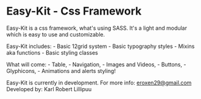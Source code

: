 # Easy-Kit - Css Framework

Easy-Kit is a css framework, what's using SASS. It's a light and modular which is easy to use and customizable.

Easy-Kit includes:
	- Basic 12grid system
	- Basic typography styles
	- Mixins aka functions
	- Basic styling classes

What will come:
	- Table,
	- Navigation,
	- Images and Videos,
	- Buttons,
	- Glyphicons,
	- Animations
	and alerts styling!

Easy-Kit is currently in development.
For more info: eroxen29@gmail.com
Developed by: Karl Robert Lillipuu